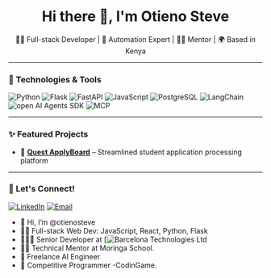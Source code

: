 <h1 align="center">Hi there 👋, I'm Otieno Steve</h1>
<p align="center">
  👨‍💻 Full-stack Developer | 🧠 Automation Expert | 👨‍🏫 Mentor | 🌍 Based in Kenya
</p>

---

### 🔧 Technologies & Tools

![Python](https://img.shields.io/badge/-Python-333?style=flat&logo=python)
![Flask](https://img.shields.io/badge/-Flask-000?style=flat&logo=flask)
![FastAPI](https://img.shields.io/badge/-FastAPI-009688?style=flat&logo=fastapi)
![JavaScript](https://img.shields.io/badge/-JavaScript-F7DF1E?style=flat&logo=javascript)
![PostgreSQL](https://img.shields.io/badge/-PostgreSQL-336791?style=flat&logo=postgresql)
![LangChain](https://img.shields.io/badge/LangChain-343541?style=flat&logoColor=white)
![open AI Agents SDK](https://img.shields.io/badge/-Open-AIAgents-SDK-F26512?style=flat&logo=javascript)
![MCP](https://img.shields.io/badge/-MCP-F0F0F0?style=flat&logo=javascript)

---


### ✨ Featured Projects

- 🔗 [**Quest ApplyBoard**](https://www.questapplyboard.com/) – Streamlined student application processing platform

---

### 🤝 Let's Connect!

[![LinkedIn](https://img.shields.io/badge/-LinkedIn-blue?logo=linkedin&style=flat)](https://www.linkedin.com/in/steve-otieno-5a6b4a155/)
[![Email](https://img.shields.io/badge/-Email-333?logo=gmail&style=flat)](mailto:steveotieno701@gmail.com)


- 👋 Hi, I’m @otienosteve
- 👨‍💻 Full-stack Web Dev: JavaScript, React, Python, Flask
- 👨🏾‍💻 Senior Developer at [![Barcelona Technologies Ltd](https://img.shields.io/badge/-Web-333?logo=web&style=flat) 
- 👨‍🏫 Technical Mentor at Moringa School.
- 🧠 Freelance AI Engineer 
- 🤖 Competitive Programmer -CodinGame. 

<!---
otienosteve/otienosteve is a ✨ special ✨ repository because its `README.md` (this file) appears on your GitHub profile.
You can click the Preview link to take a look at your changes.
--->
